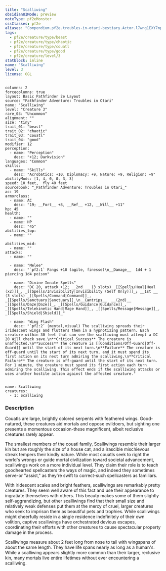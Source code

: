 ```yaml
---
title: "Scalliwing"
obsidianUIMode: preview
noteType: pf2eMonster
cssClasses: pf2e
aliases: "Compendium.pf2e.troubles-in-otari-bestiary.Actor.l7wng1EXY7np8Hcu" 
tags:
  - pf2e/creature/type/beast
  - pf2e/creature/type/chaotic
  - pf2e/creature/type/couatl
  - pf2e/creature/type/good
  - pf2e/creature/level/3
statblock: inline
name: "Scalliwing"
level: 3
license: OGL
---
```


```statblock
columns: 2
forcecolumns: true
layout: Basic Pathfinder 2e Layout
source: "Pathfinder Adventure: Troubles in Otari"
name: "Scalliwing"
level: "Creature 3"
rare_03: "Uncommon"
alignment: ""
size: "tiny"
trait_01: "beast"
trait_02: "chaotic"
trait_03: "couatl"
trait_04: "good"
modifier: 12
perception:
  - name: "Perception"
    desc: "+12; Darkvision"
languages: "Common"
skills:
  - name: "Skills"
    desc: "Acrobatics: +10, Diplomacy: +9, Nature: +9, Religion: +9"
abilityMods: [1, 4, 0, 0, 3, 3]
speed: 10 feet,  fly 40 feet
sourcebook: "_Pathfinder Adventure: Troubles in Otari_"
ac: 19
armorclass:
  - name: AC
    desc: "19; __Fort__ +8, __Ref__ +12, __Will__ +11"
hp: 45
health:
  - name: ""
  - name: HP
    desc: "45"
abilities_top:
  - name: ""

abilities_mid:
  - name: ""
attacks:
  - name: ""

  - name: "Melee"
    desc: "`pf2:1` Fangs +10 (agile, finesse)\n__Damage__  1d4 + 1 piercing 1d4 poison"

  - name: "Divine Innate Spells"
    desc: "DC 20, attack +12; __2nd __ (3 slots) _[[Spells/Heal|Heal (x2)]]_, _[[Spells/Invisibility|Invisibility (Self Only)]]_; __1st __ (3 slots) _[[Spells/Command|Command]]_, _[[Spells/Sanctuary|Sanctuary]]_\n__Cantrips__  __(2nd)__ _[[Spells/Daze|Daze]]_, _[[Spells/Guidance|Guidance]]_, _[[Spells/Telekinetic Hand|Mage Hand]]_, _[[Spells/Message|Message]]_, _[[Spells/Shield|Shield]]_"

  - name: "Wing Flash"
    desc: "`pf2:2` (mental,visual) The scalliwing spreads their iridescent wings and flutters them in a hypnotizing pattern. Each creature within 30 feet that can see the scalliwing must attempt a DC 20 Will check save.\n**Critical Success** The creature is unaffected.\n**Success** The creature is [[Conditions/Off-Guard|Off-Guard]] until the start of its next turn.\n**Failure** The creature is off-guard until the start of its next turn, and it must spend its first action on its next turn admiring the scalliwing.\n**Critical Failure** The creature is off-guard until the start of its next turn. For 1 minute, the creature must spend its first action each turn admiring the scalliwing. This effect ends if the scalliwing attacks or uses another hostile action against the affected creature."
 
```

```encounter-table
name: Scalliwing
creatures:
  - 1: Scalliwing
```


### Description
Couatls are large, brightly colored serpents with feathered wings. Good-natured, these creatures aid mortals and oppose evildoers, but sighting one presents a momentous occasion-these magnificent, albeit reclusive creatures rarely appear.

The smallest members of the couatl family, Scalliwings resemble their larger kin but are roughly the size of a house cat, and a irascible mischievous streak tempers their kindly nature. While most couatls seek to right the world's wrongs or guide mortal civilization toward societal advancement, scalliwings work on a more individual level. They claim their role is to teach goodhearted spellcasters the ways of magic, and indeed they sometimes serve-or "assist," as they're swift to correct-such spellcasters as familiars.

With iridescent scales and bright feathers, scalliwings are remarkably pretty creatures. They seem well aware of this fact and use their appearance to ingratiate themselves with others. This beauty makes some of them slightly self-aggrandizing, but other scalliwings find that their small size and relatively weak defenses put them at the mercy of cruel, larger creatures who seek to imprison them as beautiful pets and trophies. While scalliwings might cheerfully reside in a single residence indefinitely of their own volition, captive scalliwings have orchestrated devious escapes, coordinating their efforts with other creatures to cause spectacular property damage in the process.

Scalliwings measure about 2 feet long from nose to tail with wingspans of about the same length. They have life spans nearly as long as a human's. While a scalliwing appears slightly more common than their larger, reclusive kin, many mortals live entire lifetimes without ever encountering a scalliwing.
